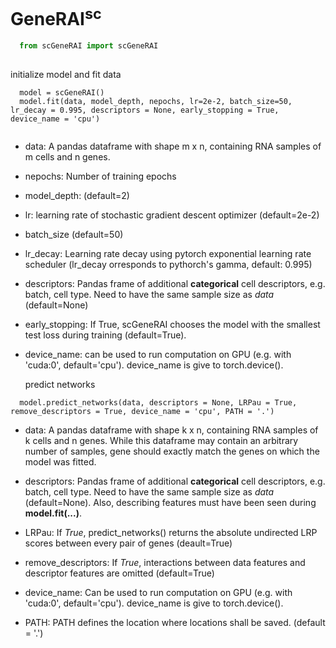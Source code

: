 # GeneRAI<sup>sc
  
```python
  from scGeneRAI import scGeneRAI
  
```
  initialize model and fit data
```
  model = scGeneRAI()
  model.fit(data, model_depth, nepochs, lr=2e-2, batch_size=50, lr_decay = 0.995, descriptors = None, early_stopping = True, device_name = 'cpu')
  
```
- data: A pandas dataframe with shape m x n, containing RNA samples of m cells and n genes.
- nepochs: Number of training epochs
- model_depth: (default=2)
- lr: learning rate of stochastic gradient descent optimizer (default=2e-2)
- batch_size (default=50)
- lr_decay: Learning rate decay using pytorch exponential learning rate scheduler (lr_decay orresponds to pythorch's gamma, default: 0.995)
- descriptors: Pandas frame of additional **categorical** cell descriptors, e.g. batch, cell type. Need to have the same sample size as *data*  (default=None)
- early_stopping: If True, scGeneRAI chooses the model with the smallest test loss during training (default=True).
- device_name: can be used to run computation on GPU (e.g. with 'cuda:0', default='cpu'). device_name is give to torch.device().
  
  
  predict networks 
```
  model.predict_networks(data, descriptors = None, LRPau = True, remove_descriptors = True, device_name = 'cpu', PATH = '.')
```
  
- data: A pandas dataframe with shape k x n, containing RNA samples of k cells and n genes. While this dataframe may contain an arbitrary number of samples, gene should exactly match the genes on which the model was fitted.
  
- descriptors: Pandas frame of additional **categorical** cell descriptors, e.g. batch, cell type. Need to have the same sample size as *data*  (default=None). Also, describing features must have been seen during **model.fit(...)**.
  
- LRPau: If *True*, predict_networks() returns the absolute undirected LRP scores between every pair of genes (deault=True)
- remove_descriptors: If *True*, interactions between data features and descriptor features are omitted (default=True)
- device_name: Can be used to run computation on GPU (e.g. with 'cuda:0', default='cpu'). device_name is give to torch.device().
- PATH: PATH defines the location where locations shall be saved. (default = '.')
  

